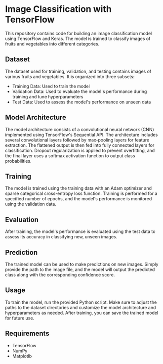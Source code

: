 <h1>Image Classification with TensorFlow</h1>

<p>This repository contains code for building an image classification model using TensorFlow and Keras. The model is trained to classify images of fruits and vegetables into different categories. </p>

<h2>Dataset</h2>
<p>The dataset used for training, validation, and testing contains images of various fruits and vegetables. It is organized into three subsets:</p>
<UL>
  <LI>Training Data: Used to train the model</LI>
  <li>Validation Data: Used to evaluate the model's performance during training and tune hyperparameters</li>
  <LI>Test Data: Used to assess the model's performance on unseen data</LI>
</UL>

<h2>Model Architecture</h2>

<p>The model architecture consists of a convolutional neural network (CNN) implemented using TensorFlow's Sequential API. The architecture includes several convolutional layers followed by max-pooling layers for feature extraction. The flattened output is then fed into fully connected layers for classification. Dropout regularization is applied to prevent overfitting, and the final layer uses a softmax activation function to output class probabilities.</p>

<h2>Training</h2>
<p>The model is trained using the training data with an Adam optimizer and sparse categorical cross-entropy loss function. Training is performed for a specified number of epochs, and the model's performance is monitored using the validation data.
</p>

<h2>Evaluation</h2>
<p>After training, the model's performance is evaluated using the test data to assess its accuracy in classifying new, unseen images.
</p>

<h2>Prediction</h2>
<p>The trained model can be used to make predictions on new images. Simply provide the path to the image file, and the model will output the predicted class along with the corresponding confidence score.</p>

<h2>Usage</h3>
<p>To train the model, run the provided Python script. Make sure to adjust the paths to the dataset directories and customize the model architecture and hyperparameters as needed. After training, you can save the trained model for future use.</p>

<h2>Requirements</h2>
<ul>
  <li>TensorFlow</li>
  <li>NumPy</li>
  <li>Matplotlb</li>
</ul>
